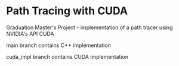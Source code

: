 # Path Tracing with CUDA

Graduation Master's Project - implementation of a path tracer using NVIDIA's API CUDA

main branch contains C++ implementation

cuda_impl branch contains CUDA implementation
